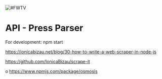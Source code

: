 ![#FWTV](https://image.freepik.com/free-icon/news_318-32311.jpg=520x520)
# API - Press Parser

For development: npm start

https://ionicabizau.net/blog/30-how-to-write-a-web-scraper-in-node-js

https://github.com/IonicaBizau/scrape-it

o
https://www.npmjs.com/package/osmosis